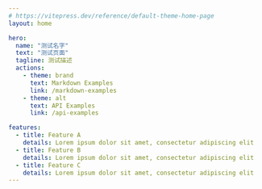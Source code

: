 ```yaml
---
# https://vitepress.dev/reference/default-theme-home-page
layout: home

hero:
  name: "测试名字"
  text: "测试页面"
  tagline: 测试描述
  actions:
    - theme: brand
      text: Markdown Examples
      link: /markdown-examples
    - theme: alt
      text: API Examples
      link: /api-examples

features:
  - title: Feature A
    details: Lorem ipsum dolor sit amet, consectetur adipiscing elit
  - title: Feature B
    details: Lorem ipsum dolor sit amet, consectetur adipiscing elit
  - title: Feature C
    details: Lorem ipsum dolor sit amet, consectetur adipiscing elit
---
```


